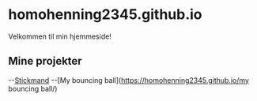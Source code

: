 # homohenning2345.github.io
Velkommen til min hjemmeside!
## Mine projekter
--[Stickmand](https://homohenning2345.github.io/Stickman/)
--[My bouncing ball](https://homohenning2345.github.io/my bouncing ball/)
